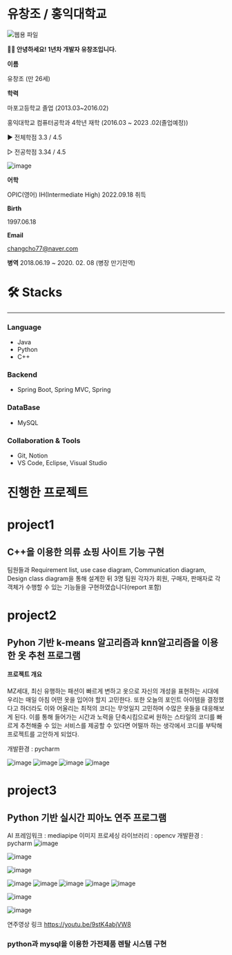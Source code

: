 
# 유창조 / 홍익대학교
![웹용 파일](https://user-images.githubusercontent.com/104131424/196584960-f9254a6d-48e7-4303-aaba-229a69e44492.jpg)

**🙋‍♂️ 안녕하세요! 1년차 개발자 유창조입니다.** 

**이름**

유창조 (만 26세)

**학력**

마포고등학교 졸업 (2013.03~2016.02)

홍익대학교 컴퓨터공학과 4학년 재학 (2016.03 ~ 2023 .02(졸업예정))

▶ 전체학점 3.3 / 4.5

▷ 전공학점 3.34 / 4.5

![image](https://user-images.githubusercontent.com/104131424/196586238-dd17cf54-8c21-4791-8314-01e1e6c6d369.png)

**어학**

OPIC(영어) IH(Intermediate High) 
2022.09.18 취득

**Birth**

1997.06.18

 **Email**

changcho77@naver.com

**병역**
2018.06.19 ~ 2020. 02. 08 (병장 만기전역)

# 🛠️ Stacks

---

### Language

- Java
- Python
- C++

### Backend

- Spring Boot, Spring MVC, Spring

### DataBase

- MySQL

### Collaboration & Tools

- Git, Notion
- VS Code, Eclipse, Visual Studio


# 진행한 프로젝트

# project1
## C++을 이용한 의류 쇼핑 사이트 기능 구현

팀원들과 Requirement list, use case diagram, Communication diagram, Design class diagram을 통해 설계한 뒤 
3명 팀원 각자가 회원, 구매자, 판매자로 각 객체가 수행할 수 있는 기능들을 구현하였습니다(report 포함)


# project2
## Pyhon 기반 k-means 알고리즘과 knn알고리즘을 이용한 옷 추천 프로그램


#### 프로젝트 개요 
MZ세대, 최신 유행하는 패션이 빠르게 변하고 옷으로 자신의 개성을 표현하는 시대에 우리는 매일 아침 어떤 옷을 입어야 할지 고민한다. 또한 오늘의 포인트 아이템을 결정했다고 하더라도 이와 어울리는 최적의 코디는 무엇일지 고민하며 수많은 옷들을 대응해보게 된다. 이를 통해 들어가는 시간과 노력을 단축시킴으로써 원하는 스타일의 코디를 빠르게 추천해줄 수 있는 서비스를 제공할 수 있다면 어떨까 하는 생각에서 코디를 부탁해 프로젝트를 고안하게 되었다. 

개발환경 : pycharm

![image](https://user-images.githubusercontent.com/104131424/190946140-d248fa30-44c5-493a-996a-a4a2a57a61f9.png)
![image](https://user-images.githubusercontent.com/104131424/190570620-fac3ba94-5c65-4f95-a814-0c04680335e0.png)
![image](https://user-images.githubusercontent.com/104131424/190570705-43fe9027-9a57-4df9-840d-b1d12ff905ea.png)
![image](https://user-images.githubusercontent.com/104131424/190570961-d481c23e-daa1-41f2-b654-cdf85659376f.png)





# project3
## Python 기반 실시간 피아노 연주 프로그램

AI 프레임워크 : mediapipe
이미지 프로세싱 라이브러리 : opencv
개발환경 : pycharm
![image](https://user-images.githubusercontent.com/104131424/190945059-6b6bb35a-99b0-44fc-963c-c21c0aaba66a.png)

![image](https://user-images.githubusercontent.com/104131424/190945094-02080953-f625-4ff3-a227-73f49839ab08.png)

![image](https://user-images.githubusercontent.com/104131424/190945134-6597ecd1-726f-480f-9a7a-05152ac7fdd3.png)

![image](https://user-images.githubusercontent.com/104131424/190945151-e1fa1994-8a0b-4ba6-9064-0741f6fcb556.png)
![image](https://user-images.githubusercontent.com/104131424/190945171-354b9cb4-5193-4932-92dc-a598020ac62a.png)
![image](https://user-images.githubusercontent.com/104131424/190945181-11ac4317-5c92-45bf-8b98-0f6d70764507.png)
![image](https://user-images.githubusercontent.com/104131424/190945202-a85e14cc-8ce7-4aba-bb66-d60f6be4abe6.png)
![image](https://user-images.githubusercontent.com/104131424/190945252-d619da73-4cc4-462c-81ac-de7ebbb27615.png)



![image](https://user-images.githubusercontent.com/104131424/190571315-a1a03eab-fb58-4f45-8d72-774e056382d8.png)

![image](https://user-images.githubusercontent.com/104131424/190571533-c3dc70ff-227f-4789-85d1-58c62981bc4b.png)



연주영상 링크
https://youtu.be/9stK4abjVW8


### python과 mysql을 이용한 가전제품 렌탈 시스템 구현
